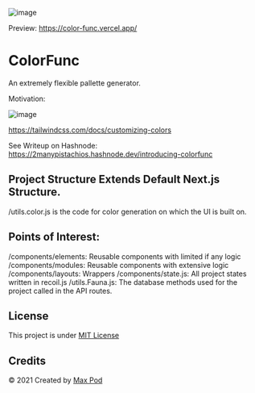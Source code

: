![image](https://user-images.githubusercontent.com/33584960/132153195-0741b0bb-6a27-4574-8fd6-bb22ed491ec2.png)

Preview: https://color-func.vercel.app/
# ColorFunc
An extremely flexible pallette generator.

Motivation:

![image](https://user-images.githubusercontent.com/33584960/132152235-9035b18d-8ad6-46eb-9e85-e3d649954a15.png)

https://tailwindcss.com/docs/customizing-colors

See Writeup on Hashnode: https://2manypistachios.hashnode.dev/introducing-colorfunc

## Project Structure Extends Default Next.js Structure.
/utils.color.js is the code for color generation on which the UI is built on.

## Points of Interest:
/components/elements: Reusable components with limited if any logic
/components/modules: Reusable components with extensive logic
/components/layouts: Wrappers
/components/state.js: All project states written in recoil.js 
/utils.Fauna.js: The database methods used for the project called in the API routes.

## License

This project is under [MIT License](LICENSE)

## Credits

&copy; 2021 Created by [Max Pod](https://github.com/2manypistachios)
